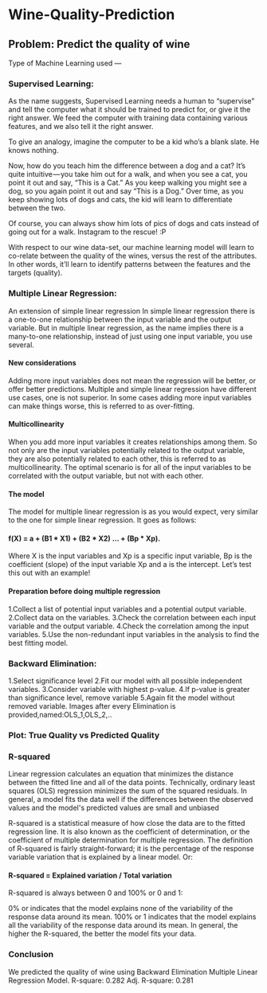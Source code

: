 # Wine-Quality-Prediction
## Problem: Predict the quality of wine
Type of Machine Learning used —
### Supervised Learning:
As the name suggests, Supervised Learning needs a human to “supervise” and tell the computer what it should be trained to predict for, or give it the right answer. We feed the computer with training data containing various features, and we also tell it the right answer.

To give an analogy, imagine the computer to be a kid who’s a blank slate. He knows nothing.

Now, how do you teach him the difference between a dog and a cat? It’s quite intuitive — you take him out for a walk, and when you see a cat, you point it out and say, “This is a Cat.” As you keep walking you might see a dog, so you again point it out and say “This is a Dog.” Over time, as you keep showing lots of dogs and cats, the kid will learn to differentiate between the two.

Of course, you can always show him lots of pics of dogs and cats instead of going out for a walk. Instagram to the rescue! :P

With respect to our wine data-set, our machine learning model will learn to co-relate between the quality of the wines, versus the rest of the attributes. In other words, it’ll learn to identify patterns between the features and the targets (quality).

### Multiple Linear Regression:
An extension of simple linear regression
In simple linear regression there is a one-to-one relationship between the input variable and the output variable. But in multiple linear regression, as the name implies there is a many-to-one relationship, instead of just using one input variable, you use several.

#### New considerations
Adding more input variables does not mean the regression will be better, or offer better predictions. Multiple and simple linear regression have different use cases, one is not superior. In some cases adding more input variables can make things worse, this is referred to as over-fitting.

#### Multicollinearity
When you add more input variables it creates relationships among them. So not only are the input variables potentially related to the output variable, they are also potentially related to each other, this is referred to as multicollinearity. The optimal scenario is for all of the input variables to be correlated with the output variable, but not with each other.

#### The model
The model for multiple linear regression is as you would expect, very similar to the one for simple linear regression. It goes as follows:
 #### f(X) = a + (B1 * X1) + (B2 * X2) … + (Bp * Xp).
Where X is the input variables and Xp is a specific input variable, Bp is the coefficient (slope) of the input variable Xp and a is the intercept. Let’s test this out with an example!

#### Preparation before doing multiple regression
  1.Collect a list of potential input variables and a potential output variable.
  2.Collect data on the variables.
  3.Check the correlation between each input variable and the output variable.
  4.Check the correlation among the input variables.
  5.Use the non-redundant input variables in the analysis to find the best fitting model.
### Backward Elimination:
  1.Select significance level
  2.Fit our model with all possible independent variables.
  3.Consider variable with highest p-value.
  4.If p-value is greater than significance level, remove variable
  5.Again fit the model without removed variable.
  Images after every Elimination is provided,named:OLS_1,OLS_2,..
### Plot: True Quality vs Predicted Quality

### R-squared
Linear regression calculates an equation that minimizes the distance between the fitted line and all of the data points. Technically, ordinary least squares (OLS) regression minimizes the sum of the squared residuals.
In general, a model fits the data well if the differences between the observed values and the model's predicted values are small and unbiased

R-squared is a statistical measure of how close the data are to the fitted regression line. It is also known as the coefficient of determination, or the coefficient of multiple determination for multiple regression.
The definition of R-squared is fairly straight-forward; it is the percentage of the response variable variation that is explained by a linear model. Or:

#### R-squared = Explained variation / Total variation

R-squared is always between 0 and 100% or 0 and 1:

0% or  indicates that the model explains none of the variability of the response data around its mean.
100% or 1 indicates that the model explains all the variability of the response data around its mean.
In general, the higher the R-squared, the better the model fits your data. 

### Conclusion
We predicted the quality of wine using Backward Elimination Multiple Linear Regression Model.
 R-square: 0.282
 Adj. R-square: 0.281
